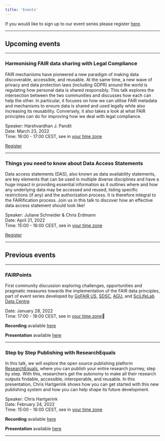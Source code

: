 ```yaml
---
title: 'Events'
---
```

If you would like to sign up to our event series please register [here](https://bit.ly/3BEQ06X).

----
## Upcoming events

----
### Harmonising FAIR data sharing with Legal Compliance
FAIR mechanisms have pioneered a new paradigm of making data discoverable, accessible, and reusable. At the same time, a new wave of privacy and data protection laws (including GDPR) around the world is regulating how personal data is shared responsibly. This talk explores the intersection between the two communities and discusses how each can help the other. In particular, it focuses on how we can utilise FAIR metadata and mechanisms to ensure data is shared and used legally while also increasing its reusability. Conversely, it also takes a look at what FAIR principles can do for improving how we deal with legal compliance.

Speaker: Harshvardhan J. Pandit           
Date: March 23, 2022  
Time: 16:00 - 17:00 CEST, see in [your time zone](https://arewemeetingyet.com/Stockholm/2022-03-23/16:00/Harmonising%20FAIR%20data%20sharing%20with%20Legal%20Compliance)

[Register](https://www.lyyti.fi/reg/FAIRPoints_Compliance?ct=t(EMAIL_CAMPAIGN_2_11_2022_11_53))

----

### Things you need to know about Data Access Statements
Data access statements (DAS), also known as data availability statements, are key elements that can be used in multiple diverse disciplines and have a huge impact in providing essential information as it outlines where and how any underlying data may be accessed and reused, listing specific restrictions (if any) and the authorization process. It is therefore integral to the FAIRification process. Join us in this talk to discover how an effective data access statement should look like!

Speaker: Juliane Schneider & Chris Erdmann           
Date: April 21, 2022  
Time: 15:00 - 16:00 CEST, see in [your time zone](https://arewemeetingyet.com/Stockholm/2022-04-21/15:00/Things%20you%20need%20to%20know%20about%20Data%20Access%20Statements)

[Register](https://www.lyyti.fi/reg/fairpoints_das)

----
## Previous events
----
### FAIRPoints  

First community discussion exploring challenges, opportunities and pragmatic measures towards the implementation of the FAIR data principles, part of event series developed by [GoFAIR US](https://www.go-fair.org/), [SDSC](https://www.sdsc.edu/), [AGU](https://www.agu.org/), and [SciLifeLab Data Centre](https://www.scilifelab.se/data).

Date: January 28, 2022  
Time: 17:00 - 18:00 CEST, see in [your time zone](https://arewemeetingyet.com/Stockholm/2022-01-28/17:00/FAIRPoints#eyJ1cmwiOiJodHRwczovL3d3dy5zY2lsaWZlbGFiLnNlL2V2ZW50L2ZhaXJwb2ludHMvIn0=)  

**Recording** available [here](https://youtu.be/1dEv5x5imBw)

**Presentation** available [here](https://drive.google.com/file/d/1-rfaPT7sa5ksu6oSHkRKerVZTxLQmdT-/view?usp=sharing)

----

### Step by Step Publishing with ResearchEquals
In this talk, we will explore the open source publishing platform [ResearchEquals](https://www.researchequals.com/), where you can publish your entire research journey, step by step. With this, researchers get the autonomy to make all their research outputs findable, accessible, interoperable, and reusable. In this presentation, Chris Hartgerink shows how you can get started with this new publishing system and how you can help shape its future development.

Speaker: Chris Hartgerink             
Date: February 24, 2022  
Time: 15:00 - 16:00 CEST, see in [your time zone](https://arewemeetingyet.com/Stockholm/2022-02-24/15:00/Step%20by%20Step%20Publishing)

**Recording** available [here](https://www.youtube.com/watch?v=CD-nJzA9Xg4&t=6s)

**Presentation** available [here]( https://1drv.ms/p/s!AsJaDBb2tSTg2XmnM1JLmtgiy2DP)

----

